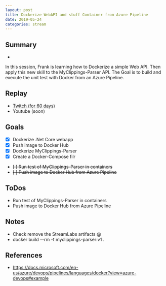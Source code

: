 ```yaml
---
layout: post
title: Dockerize WebAPI and stuff Container from Azure Pipeline
date: 2019-05-24
categories: stream
---
```



## Summary
-

In this session, Frank is learning how to Dockerize a simple Web API. Then apply this new skill to the MyClippings-Parser API. The Goal is to build and execute the unit test with Docker from an Azure Pipeline.


## Replay


- [Twitch (for 60 days)](https://www.twitch.tv/videos/429182439)
- Youtube (soon)

Goals
-----

- [X] Dockerize .Net Core webapp
- [X] Push image to Docker Hub
- [X] Dockerize MyClippings-Parser
- [X] Create a Docker-Compose filr 

- ~~[ ] Run test of MyClippings-Parser in containers~~
- ~~[ ] Push image to Docker Hub from Azure Pipeline~~


ToDos
-----
- Run test of MyClippings-Parser in containers
- Push image to Docker Hub from Azure Pipeline

Notes
-----
- Check remove the StreamLabs artifacts @
- docker build --rm -t myclippings-parser:v1 .



References
----------

- https://docs.microsoft.com/en-us/azure/devops/pipelines/languages/docker?view=azure-devops#example

